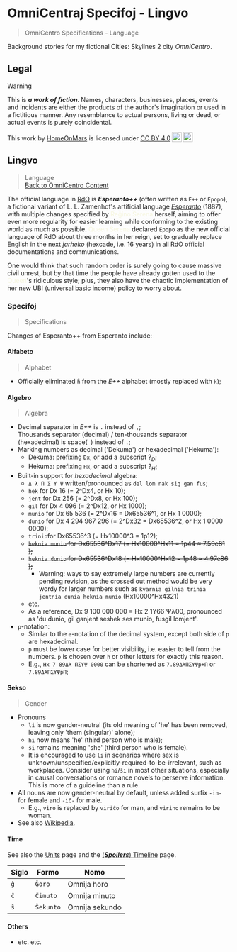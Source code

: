 <!-- -*- coding: utf-8 -*- -->

OmniCentraj Specifoj - Lingvo
===============================================================================

> OmniCentro Specifications - Language

Background stories for my fictional Cities: Skylines 2 city *OmniCentro*.

Legal
-------------------------------------------------------------------------------

> [!WARNING]
> This is ***a work of fiction***.
> Names, characters, businesses, places, events and incidents
> are either the products of the author's imagination or used in a fictitious manner.
> Any resemblance to actual persons, living or dead, or actual events is purely coincidental.

 <p xmlns:cc="http://creativecommons.org/ns#" >This work by <a rel="cc:attributionURL dct:creator" property="cc:attributionName" href="https://github.com/HomeOnMars">HomeOnMars</a> is licensed under <a href="https://creativecommons.org/licenses/by/4.0/?ref=chooser-v1" target="_blank" rel="license noopener noreferrer" style="display:inline-block;">CC BY 4.0<img style="height:22px!important;margin-left:3px;vertical-align:text-bottom;" src="https://mirrors.creativecommons.org/presskit/icons/cc.svg?ref=chooser-v1" alt=""><img style="height:22px!important;margin-left:3px;vertical-align:text-bottom;" src="https://mirrors.creativecommons.org/presskit/icons/by.svg?ref=chooser-v1" alt=""></a></p>

Lingvo
-------------------------------------------------------------------------------

> Language
> <br>
> [Back to OmniCentro Content](../OmniCentro.md#detalaj-informoj)

The official language in [RdO](Bulteno.md#fonrakonta-bulteno) is
***Esperanto++*** (often written as `E++` or `Epopo`),
a fictional variant of L. L. Zamenhof's artificial language
[*Esperanto*](https://lernu.net/esperanto) (1887),
with multiple changes specified by
<span style="color:Beige">Reĝino Serena</span> herself,
aiming to offer even more regularity for easier learning
while conforming to the existing world as much as possible.
<span style="color:Beige">Queen Serena</span> declared `Epopo`
as the new official language of RdO about three months in her reign,
set to gradually replace English in the next *jarheko* (hexcade, i.e. 16 years)
in all RdO official documentations and communications.

One would think that such random order
is surely going to cause massive civil unrest,
but by that time the people have already gotten used to the <span style="color:Beige">Queen</span>'s ridiculous style;
plus, they also have the chaotic implementation of
her new UBI (universal basic income) policy to worry about.

### Specifoj

> Specifications

Changes of Esperanto++ from Esperanto include:

#### Alfabeto

> Alphabet

- Officially eliminated `ĥ` from the *E++* alphabet
  (mostly replaced with `k`);

#### Algebro

> Algebra

- Decimal separator in *E++* is `.` instead of `,`;<br>
  Thousands separator (decimal) / ten-thousands separator (hexadecimal) is
  space(` `) instead of `.`;<!-- markdownlint-disable-line no-space-in-code -->
- Marking numbers as decimal ('Dekuma') or hexadecimal ('Hekuma'):
  - Dekuma: prefixing `Dx`, or add a subscript $?_D$;
  - Hekuma: prefixing `Hx`, or add a subscript $?_H$;
- Built-in support for *hexadecimal* algebra:
  - `Δ λ Π Σ Υ Ψ` written/pronounced as `del lom nak sig gan fus`;
  - `hek`   for Dx            16 (= 2^Dx4,  or Hx          10);
  - `jent`  for Dx           256 (= 2^Dx8,  or Hx         100);
  - `gil`   for Dx         4 096 (= 2^Dx12, or Hx        1000);
  - `munio` for Dx        65 536 (= 2^Dx16 = Dx65536^1, or Hx      1 0000);
  - `dunio` for Dx 4 294 967 296 (= 2^Dx32 = Dx65536^2, or Hx 1 0000 0000);
  - `trinio`for Dx65536^3 (= Hx10000^3 = 1p12);
  - ~~`heknia munio` for Dx65536^Dx17 (= Hx10000^Hx11 = 1p44 ≈ 7.59e81 );~~
  - ~~`heknia dunio` for Dx65536^Dx18 (= Hx10000^Hx12 = 1p48 ≈ 4.97e86 );~~
    - Warning:
      ways to say extremely large numbers are currently pending revision,
      as the crossed out method would be very wordy for larger numbers
      such as `kvarnia gilnia trinia jentnia dunia heknia munio`
      (Hx10000^Hx4321)
  - etc.
  - As a reference,
    Dx 9 100 000 000 = Hx 2 1Υ66 Ψλ00,
    pronounced as
    'du dunio, gil ganjent seshek ses munio, fusgil lomjent'.
- `p`-notation:
  - Similar to the `e`-notation of the decimal system,
    except both side of `p` are hexadecimal.
  - `p` must be lower case for better visibility,
    i.e. easier to tell from the numbers.
    `p` is chosen over `h` or other letters for exactly this reason.
  - E.g., `Hx 7 89Δλ ΠΣΥΨ 0000` can be shortened
    as `7.89ΔλΠΣΥΨp+Π` or `7.89ΔλΠΣΥΨpΠ`;

#### Sekso

> Gender

- Pronouns
  - `li` is now gender-neutral
    (its old meaning of 'he' has been removed,
    leaving only 'them (singular)' alone);
  - `hi` now means 'he' (third person who is male);
  - `ŝi` remains meaning 'she' (third person who is female).
  - It is encouraged to use `li` in scenarios
    where sex is unknown/unspecified/explicitly-required-to-be-irrelevant,
    such as workplaces.
    Consider using `hi`/`ŝi` in most other situations,
    especially in causal conversations or romance novels
    to perserve information.
    This is more of a guideline than a rule.
- All nouns are now gender-neutral by default,
  unless added surfix `-in-` for female and `-iĉ-` for male.
  - E.g., `viro` is replaced by `viriĉo` for man,
    and `virino` remains to be woman.
- See also [Wikipedia](https://en.wikipedia.org/wiki/Gender_reform_in_Esperanto#Common_elements_to_regularizing_Esperanto_gender).

#### Time

See also the [Units](../teknikajxoj/Unuoj.md#tempo) page and the
[(***Spoilers***) Timeline](../intrigmalkasxo/Kronologio.md#kronologio) page.

| Siglo | Formo   | Nomo           |
| --- | --------- | -------------- |
| `ĝ` | `Ĝoro`    | Omnija horo    |
| `ĉ` | `Ĉimuto`  | Omnija minuto  |
| `ŝ` | `Ŝekunto` | Omnija sekundo |

#### Others

- etc. etc.
